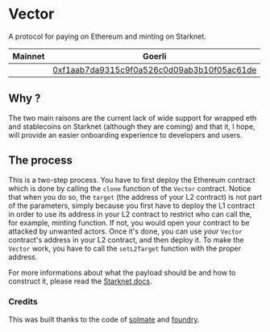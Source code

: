 # Vector
A protocol for paying on Ethereum and minting on Starknet.

| Mainnet        | Goerli             |
| ------------- |:-------------:|
|      | [0xf1aab7da9315c9f0a526c0d09ab3b10f05ac61de](https://goerli.etherscan.io/address/0xf1aab7da9315c9f0a526c0d09ab3b10f05ac61de)|
## Why ?
The two main raisons are the current lack of wide support for wrapped eth and stablecoins on Starknet (although they are coming) and that it, I hope, will provide an easier onboarding experience to developers and users.

## The process
This is a two-step process.
You have to first deploy the Ethereum contract which is done by calling the `clone` function of the `Vector` contract. Notice that when you do so, the `target` (the address of your L2 contract) is not part of the parameters, simply because you first have to deploy the L1 contract in order to use its address in your L2 contract to restrict who can call the, for example, minting function. If not, you would open your contract to be attacked by unwanted actors.
Once it's done, you can use *your* `Vector` contract's address in your L2 contract, and then deploy it. To make the `Vector` work, you have to call the `setL2Target` function with the proper address.

For more informations about what the payload should be and how to construct it, please read the [Starknet docs](https://starknet.io/docs/hello_starknet/l1l2.html#receiving-a-message-from-l1).


### Credits

This was built thanks to the code of [solmate](https://github.com/Rari-Capital/solmate) and [foundry](https://github.com/gakonst/foundry/).

